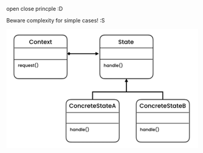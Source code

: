 open close princple :D

Beware complexity for simple cases! :S

![state pattern uml](/src/behavioral/state_pattern/uml.png?raw=true "state pattern uml")
